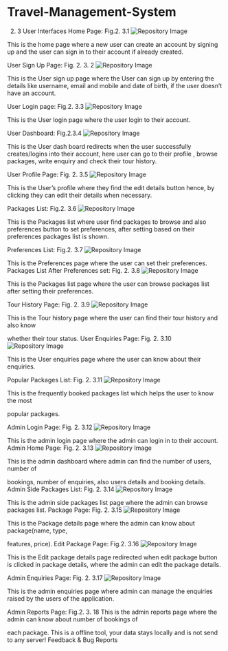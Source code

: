 # Travel-Management-System

2. 3 User Interfaces
Home Page:
Fig.2. 3.1
![Repository Image](./public/images/reademeImgs/1.png)

This is the home page where a new user can create an account by signing up and the
user can sign in to their account if already created.

User Sign Up Page:
Fig. 2. 3. 2
![Repository Image](./public/images/reademeImgs/2.png)

This is the User sign up page where the User can sign up by entering the details like
username, email and mobile and date of birth, if the user doesn’t have an account.

User Login page:
Fig.2. 3.3
![Repository Image](./public/images/reademeImgs/3.png)

This is the User login page where the user login to their account.

User Dashboard:
Fig.2.3.4
![Repository Image](./public/images/reademeImgs/4.png)

This is the User dash board redirects when the user successfully creates/logins into their
account, here user can go to their profile , browse packages, write enquiry and check
their tour history.

User Profile Page:
Fig. 2. 3.5
![Repository Image](./public/images/reademeImgs/5.png)

This is the User’s profile where they find the edit details button hence, by clicking they
can edit their details when necessary.

Packages List:
Fig.2. 3.6
![Repository Image](./public/images/reademeImgs/6.png)

This is the Packages list where user find packages to browse and also preferences button
to set preferences, after setting based on their preferences packages list is shown.

Preferences List:
Fig.2. 3.7
![Repository Image](./public/images/reademeImgs/7.png)

This is the Preferences page where the user can set their preferences.
Packages List After Preferences set:
Fig. 2. 3.8
![Repository Image](./public/images/reademeImgs/8.png)

This is the Packages list page where the user can browse packages list after setting
their preferences.

Tour History Page:
Fig. 2. 3.9
![Repository Image](./public/images/reademeImgs/9.png)

This is the Tour history page where the user can find their tour history and also know

whether their tour status.
User Enquiries Page:
Fig. 2. 3.10
![Repository Image](./public/images/reademeImgs/10.png)

This is the User enquiries page where the user can know about their enquiries.

Popular Packages List:
Fig. 2. 3.11
![Repository Image](./public/images/reademeImgs/11.png)

This is the frequently booked packages list which helps the user to know the most

popular packages.

Admin Login Page:
Fig. 2. 3.12
![Repository Image](./public/images/reademeImgs/12.png)

This is the admin login page where the admin can login in to their account.
Admin Home Page:
Fig. 2. 3.13
![Repository Image](./public/images/reademeImgs/13.png)

This is the admin dashboard where admin can find the number of users, number of

bookings, number of enquiries, also users details and booking details.
Admin Side Packages List:
Fig. 2. 3.14
![Repository Image](./public/images/reademeImgs/14.png)

This is the admin side packages list page where the admin can browse packages list.
Package Page:
Fig. 2. 3.15
![Repository Image](./public/images/reademeImgs/15.png)

This is the Package details page where the admin can know about package(name, type,

features, price).
Edit Package Page:
Fig.2. 3.16
![Repository Image](./public/images/reademeImgs/16.png)

This is the Edit package details page redirected when edit package button is clicked in
package details, where the admin can edit the package details.

Admin Enquiries Page:
Fig. 2. 3.17
![Repository Image](./public/images/reademeImgs/17.png)

This is the admin enquiries page where admin can manage the enquiries raised by the
users of the application.

Admin Reports Page:
Fig.2. 3. 18
This is the admin reports page where the admin can know about number of bookings of

each package.
This is a offline tool, your data stays locally and is not send to any server!
Feedback & Bug Reports
